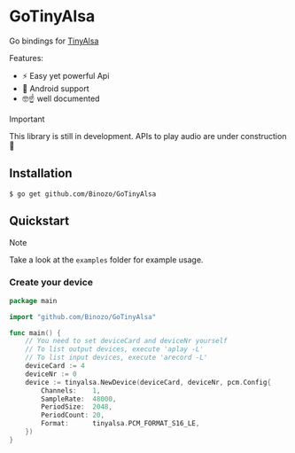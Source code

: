 # GoTinyAlsa

Go bindings for [TinyAlsa](https://github.com/tinyalsa/tinyalsa)

Features:
- ⚡ Easy yet powerful Api
- 📱 Android support
- 🤓☝️ well documented

> [!IMPORTANT]
> This library is still in development.
> APIs to play audio are under construction 👷

## Installation
```
$ go get github.com/Binozo/GoTinyAlsa
```

## Quickstart
> [!NOTE]
> Take a look at the `examples` folder for example usage.

### Create your device
```go
package main

import "github.com/Binozo/GoTinyAlsa"

func main() {
	// You need to set deviceCard and deviceNr yourself
	// To list output devices, execute 'aplay -L'
	// To list input devices, execute 'arecord -L'
	deviceCard := 4
	deviceNr := 0
	device := tinyalsa.NewDevice(deviceCard, deviceNr, pcm.Config{
		Channels:    1,
		SampleRate:  48000,
		PeriodSize:  2048,
		PeriodCount: 20,
		Format:      tinyalsa.PCM_FORMAT_S16_LE,
	})
}
```